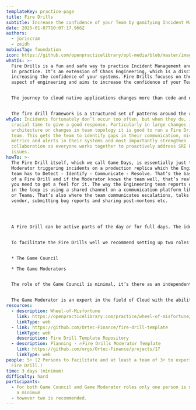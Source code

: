 ```yaml
---
templateKey: practice-page
title: Fire Drills
subtitle: Increase the confidence of your Team by gamifying Incident Management.
date: 2025-01-07T10:07:17.966Z
authors:
  - joriscram
  - zeidh
mobiusTag: foundation
icon: https://github.com/openpracticelibrary/opl-media/blob/master/images/Needs%20an%20Image.png?raw=true
whatIs: >-
  Fire Drills is a fun and safe way to practice Incident Management and Response
  in practice. It’s an extension of Chaos Engineering, which is a discipline for
  increasing the confidence of your systems. Fire Drills focuses on the People
  aspect of engineering and aims to increase the confidence of your Team. 


  The journey to cloud native applications changes more than code and deployments. It also transforms an organization’s roles and processes. A Fire drill consists of incident simulations arranged like a quest game, to help their teams adapt and to unite the whole business around successfully build and run software on the cloud. 


  The fire drill framework is a structured set of patterns around the rulebook,  role-play, and game setup. Fire drills immerse teams in simulated incidents in real-world environments. They teach teams to Detect, Identify, Communicate, and Resolve a variety of scenarios, building the skills they need to keep services running on cloud platforms as the standard deployment target. Game moderators assess players’ actions, skills, and collaboration in technical and non-technical incidents where it is professionally and psychologically safe to fail.
whyDo: Incidents fortunately don’t occur too often, but when they do, it’s a
  crucial time to give a good response. Particularly in large changes in product
  architecture or changes in team topology it is good to run a Fire Drill with a
  team. This gets the team to identify gaps in their communication, missing
  metrics and alerts in their systems and most importantly strengthen
  collaboration so everyone works together to proactively address SRE Related
  issues.
howTo: >-
  The Fire Drill itself, which we call Game Days, is essentially just the Game
  Moderator triggering incidents on a production replica which the Engineering
  team has to Detect - Identify - Communicate - Resolve. That’s the basic loop
  of a Fire Drill and if the Moderator knows the team well, that’s really all
  you need to get a feel for it. The way the Engineering team reports each phase
  in the loop is using a shared channel on a communication platform like Slack
  or Teams. That’s also where the team communicates escalations, talks to the
  vendor, submitting bug reports and sharing post-mortems etc.




  A Fire Drill can be active parts of the day or for full days. The idea is for the Players to experience an incident in the most realistic manner possible. It is therefore encouraged to just schedule the Fire Drills for a few days and have the scenarios run at some moments within the day. A recommended guideline is 1 Day per Player.  


  To facilitate the Fire Drills well we recommend setting up two roles: 


  * The Game Council 

  * The Game Moderators 


  The role of the Game Council is minimal, it’s there as an independent party to govern so that the Product Owner’s wishes align with the Scenarios that will be executed during the Fire Drill.  


  The Game Moderator is an expert in the field of Cloud with the ability and creativity to make and execute Scenarios. It is recommended that the Game Moderator also has Didactic skills to handle the aftermath and communication with the Players.
resources:
  - description: Wheel-of-Misfortune
    link: https://openpracticelibrary.com/practice/wheel-of-misfortune/
    linkType: web
  - link: https://github.com/Ortec-Finance/fire-drill-template
    linkType: web
    description: Fire Drill Template Repository
  - description: Planning · 🔥Fire Drills Moderator Template
    link: https://github.com/orgs/Ortec-Finance/projects/17
    linkType: web
people: 5+ (2 Persons to facilitate and at least a team of 3+ to experience the
  Fire Drill.)
time: 3 days (minimum)
difficulty: hard
participants:
  - For both Game Council and Game Moderator roles only one person is needed at
    a minimum
  - however two is recommended.
---
```

